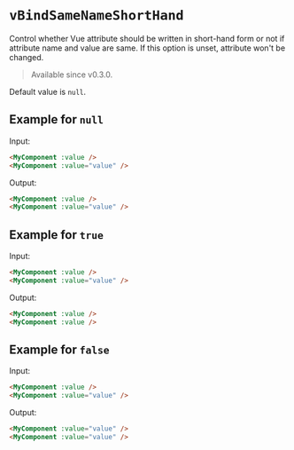 # `vBindSameNameShortHand`

Control whether Vue attribute should be written in short-hand form or not if attribute name and value are same.
If this option is unset, attribute won't be changed.

> Available since v0.3.0.

Default value is `null`.

## Example for `null`

Input:

```html
<MyComponent :value />
<MyComponent :value="value" />
```

Output:

```html
<MyComponent :value />
<MyComponent :value="value" />
```

## Example for `true`

Input:

```html
<MyComponent :value />
<MyComponent :value="value" />
```

Output:

```html
<MyComponent :value />
<MyComponent :value />
```

## Example for `false`

Input:

```html
<MyComponent :value />
<MyComponent :value="value" />
```

Output:

```html
<MyComponent :value="value" />
<MyComponent :value="value" />
```
